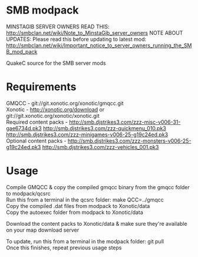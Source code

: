 SMB modpack
===========

MINSTAGIB SERVER OWNERS READ THIS: http://smbclan.net/wiki/Note_to_MinstaGib_server_owners
NOTE ABOUT UPDATES: Please read this before updating to latest mod: http://smbclan.net/wiki/Important_notice_to_server_owners_running_the_SMB_mod_pack

QuakeC source for the SMB server mods


Requirements
============

GMQCC - git://git.xonotic.org/xonotic/gmqcc.git  
Xonotic - http://xonotic.org/download or git://git.xonotic.org/xonotic/xonotic.git  
Required content packs - http://smb.djstrikes3.com/zzz-misc-v006-31-gae6734d.pk3 http://smb.djstrikes3.com/zzz-quickmenu_010.pk3 http://smb.djstrikes3.com/zzz-minigames-v006-25-g19c24ed.pk3  
Optional content packs - http://smb.djstrikes3.com/zzz-monsters-v006-25-g19c24ed.pk3 http://smb.djstrikes3.com/zzz-vehicles_001.pk3


Usage
=====

Compile GMQCC & copy the compiled gmqcc binary from the gmqcc folder to modpack/qcsrc  
Run this from a terminal in the qcsrc folder: make QCC=../gmqcc  
Copy the compiled .dat files from modpack to Xonotic/data  
Copy the autoexec folder from modpack to Xonotic/data  

Download the content packs to Xonotic/data & make sure they're available on your map download server  


To update, run this from a terminal in the modpack folder: git pull  
Once this finishes, repeat previous usage steps